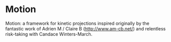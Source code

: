 # Motion
Motion: a framework for kinetic projections inspired originally by the fantastic work of Adrien M / Claire B (http://www.am-cb.net/) and relentless risk-taking with Candace Winters-March.
